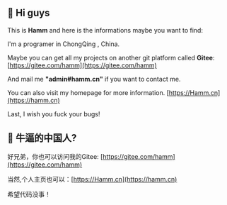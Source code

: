 ## 👋 Hi guys 

This is **Hamm** and here is the informations maybe you want to find:

I'm a programer in ChongQing , China.

Maybe you can get all my projects on another git platform called **Gitee**: [https://gitee.com/hamm](https://gitee.com/hamm)

And mail me **"admin#hamm.cn"** if you want to contact me.

You can also visit my homepage for more information. [https://Hamm.cn](https://hamm.cn)

Last, I wish you fuck your bugs!

## 👋 牛逼的中国人?

好兄弟，你也可以访问我的Gitee: [https://gitee.com/hamm](https://gitee.com/hamm)

当然,个人主页也可以：[https://Hamm.cn](https://hamm.cn)

希望代码没事！
